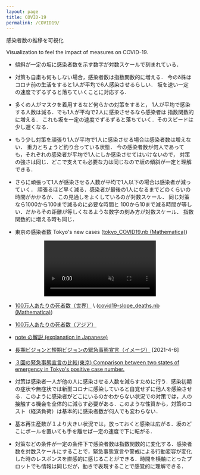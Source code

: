```yaml
---
layout: page
title: COVID-19
permalink: /COVID19/
---
```


感染者数の推移を可視化

Visualization to feel the impact of measures on COVID-19.

- 傾斜が一定の坂に感染者数を示す数字が対数スケールで刻まれている．

- 対策も自粛も何もしない場合，感染者数は指数関数的に増える．
今のδ株はコロナ前の生活をすると1人が平均で6人感染させるらしい．
坂を速い一定の速度でずるずると落ちていくことに対応する．

- 多くの人がマスクを着用するなど何らかの対策をすると，
1人が平均で感染する人数は減る．でも1人が平均で2人に感染させるなら感染者は
指数関数的に増える．
これも坂を一定の速度でずるずると落ちていく．そのスピードは少し遅くなる．

- もう少し対策を頑張り1人が平均で1人に感染させる場合は感染者数は増えない．
重力とちょうど釣り合っている状態．
今の感染者数が何人であっても，それぞれの感染者が平均で1人にしか感染させてはいけないので，
対策の強さは同じ．どこで支えても必要な力は同じなので坂の傾斜が一定と理解できる．

- さらに頑張って1人が感染させる人数が平均で1人以下の場合は感染者が減っていく．
頑張るほど早く減る．感染者が最後の1人になるまでどのくらいの時間がかかるか．
この見通しをよくしているのが対数スケール．
同じ対策なら1000から100まで減るのに必要な時間と
100から10まで減る時間が等しい．だからその距離が等しくなるような数字の刻み方が対数スケール．
指数関数的に増える時も同じ．



- 東京の感染者数 Tokyo's new cases ([tokyo_COVID19.nb (Mathematica)](/assets/misc/tokyo_COVID19.nb))

<center>
<video muted autoplay controls>
    <source src="/assets/movie/Tokyo_new_cases.mp4" type="video/mp4">
</video>
</center>

- [100万人あたりの死者数（世界）](/assets/movie/world_death_per_M.mp4) \\
 ([covid19-slope_deaths.nb (Mathematica)](/assets/misc/covid19-slope_deaths.nb))

- [100万人あたりの死者数（アジア）](/assets/movie/asia_death_per_M.mp4)

- [note の解説 (explanation in Japanese)](https://note.com/ryseto/n/n432fcc37c992)


- [長期ビジョンと短期ビジョンの緊急事態宣言（イメージ）](/assets/img/zerocovid3.jpg) [2021-4-6]

- [３回の緊急事態宣言の比較(東京) Comparison between two states of emergency in Tokyo's positive case number.](/assets/movie/tokyo.gif)

- 対策は感染者一人が他の人に感染させる人数を減らすために行う．感染初期の症状や無症状では新型コロナに感染していると自覚せずに他人を感染させる．このように感染者がどこにいるのかわからない状況での対策では，人の接触する機会を全体的に減らす必要がある．このような性質から，対策のコスト（経済負荷）は基本的に感染者数が何人でも変わらない．

- 基本再生産数が１より大きい状況では，放っておくと感染は広がる．坂のどこにボールを置いても手を離せば一定の速度で下に転がる．


- 対策などの条件が一定の条件下で感染者数は指数関数的に変化する．感染者数を対数スケールにすることで，緊急事態宣言や警戒による行動変容が変化した時のレスポンスを直感的に感じることができる．時間を横軸にとったプロットでも情報は同じだが，動きで表現することで感覚的に理解できる．

